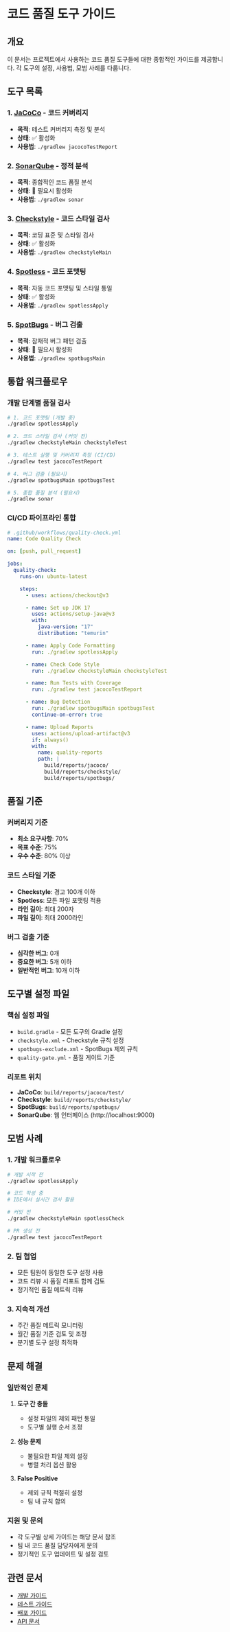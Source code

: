 # 코드 품질 도구 가이드

## 개요

이 문서는 프로젝트에서 사용하는 코드 품질 도구들에 대한 종합적인 가이드를 제공합니다. 각 도구의 설정, 사용법, 모범 사례를 다룹니다.

## 도구 목록

### 1. [JaCoCo](jacoco.md) - 코드 커버리지

- **목적**: 테스트 커버리지 측정 및 분석
- **상태**: ✅ 활성화
- **사용법**: `./gradlew jacocoTestReport`

### 2. [SonarQube](sonarqube.md) - 정적 분석

- **목적**: 종합적인 코드 품질 분석
- **상태**: 🔄 필요시 활성화
- **사용법**: `./gradlew sonar`

### 3. [Checkstyle](checkstyle.md) - 코드 스타일 검사

- **목적**: 코딩 표준 및 스타일 검사
- **상태**: ✅ 활성화
- **사용법**: `./gradlew checkstyleMain`

### 4. [Spotless](spotless.md) - 코드 포맷팅

- **목적**: 자동 코드 포맷팅 및 스타일 통일
- **상태**: ✅ 활성화
- **사용법**: `./gradlew spotlessApply`

### 5. [SpotBugs](spotbugs.md) - 버그 검출

- **목적**: 잠재적 버그 패턴 검출
- **상태**: 🔄 필요시 활성화
- **사용법**: `./gradlew spotbugsMain`

## 통합 워크플로우

### 개발 단계별 품질 검사

```bash
# 1. 코드 포맷팅 (개발 중)
./gradlew spotlessApply

# 2. 코드 스타일 검사 (커밋 전)
./gradlew checkstyleMain checkstyleTest

# 3. 테스트 실행 및 커버리지 측정 (CI/CD)
./gradlew test jacocoTestReport

# 4. 버그 검출 (필요시)
./gradlew spotbugsMain spotbugsTest

# 5. 종합 품질 분석 (필요시)
./gradlew sonar
```

### CI/CD 파이프라인 통합

```yaml
# .github/workflows/quality-check.yml
name: Code Quality Check

on: [push, pull_request]

jobs:
  quality-check:
    runs-on: ubuntu-latest

    steps:
      - uses: actions/checkout@v3

      - name: Set up JDK 17
        uses: actions/setup-java@v3
        with:
          java-version: "17"
          distribution: "temurin"

      - name: Apply Code Formatting
        run: ./gradlew spotlessApply

      - name: Check Code Style
        run: ./gradlew checkstyleMain checkstyleTest

      - name: Run Tests with Coverage
        run: ./gradlew test jacocoTestReport

      - name: Bug Detection
        run: ./gradlew spotbugsMain spotbugsTest
        continue-on-error: true

      - name: Upload Reports
        uses: actions/upload-artifact@v3
        if: always()
        with:
          name: quality-reports
          path: |
            build/reports/jacoco/
            build/reports/checkstyle/
            build/reports/spotbugs/
```

## 품질 기준

### 커버리지 기준

- **최소 요구사항**: 70%
- **목표 수준**: 75%
- **우수 수준**: 80% 이상

### 코드 스타일 기준

- **Checkstyle**: 경고 100개 이하
- **Spotless**: 모든 파일 포맷팅 적용
- **라인 길이**: 최대 200자
- **파일 길이**: 최대 2000라인

### 버그 검출 기준

- **심각한 버그**: 0개
- **중요한 버그**: 5개 이하
- **일반적인 버그**: 10개 이하

## 도구별 설정 파일

### 핵심 설정 파일

- `build.gradle` - 모든 도구의 Gradle 설정
- `checkstyle.xml` - Checkstyle 규칙 설정
- `spotbugs-exclude.xml` - SpotBugs 제외 규칙
- `quality-gate.yml` - 품질 게이트 기준

### 리포트 위치

- **JaCoCo**: `build/reports/jacoco/test/`
- **Checkstyle**: `build/reports/checkstyle/`
- **SpotBugs**: `build/reports/spotbugs/`
- **SonarQube**: 웹 인터페이스 (http://localhost:9000)

## 모범 사례

### 1. 개발 워크플로우

```bash
# 개발 시작 전
./gradlew spotlessApply

# 코드 작성 중
# IDE에서 실시간 검사 활용

# 커밋 전
./gradlew checkstyleMain spotlessCheck

# PR 생성 전
./gradlew test jacocoTestReport
```

### 2. 팀 협업

- 모든 팀원이 동일한 도구 설정 사용
- 코드 리뷰 시 품질 리포트 함께 검토
- 정기적인 품질 메트릭 리뷰

### 3. 지속적 개선

- 주간 품질 메트릭 모니터링
- 월간 품질 기준 검토 및 조정
- 분기별 도구 설정 최적화

## 문제 해결

### 일반적인 문제

1. **도구 간 충돌**

   - 설정 파일의 제외 패턴 통일
   - 도구별 실행 순서 조정

2. **성능 문제**

   - 불필요한 파일 제외 설정
   - 병렬 처리 옵션 활용

3. **False Positive**
   - 제외 규칙 적절히 설정
   - 팀 내 규칙 합의

### 지원 및 문의

- 각 도구별 상세 가이드는 해당 문서 참조
- 팀 내 코드 품질 담당자에게 문의
- 정기적인 도구 업데이트 및 설정 검토

## 관련 문서

- [개발 가이드](../development/README.md)
- [테스트 가이드](../testing/README.md)
- [배포 가이드](../deployment/README.md)
- [API 문서](../api/README.md)
